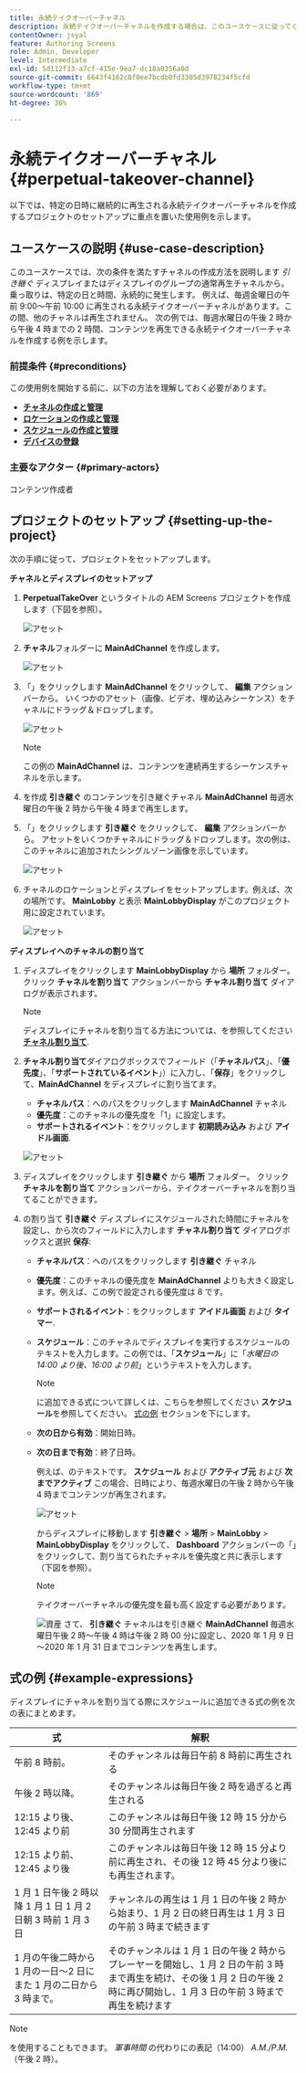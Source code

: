 ```yaml
---
title: 永続テイクオーバーチャネル
description: 永続テイクオーバーチャネルを作成する場合は、このユースケースに従ってください。
contentOwner: jsyal
feature: Authoring Screens
role: Admin, Developer
level: Intermediate
exl-id: 5d112f33-a7cf-415e-9ea7-dc18a0356a8d
source-git-commit: 6643f4162c8f0ee7bcdb0fd3305d3978234f5cfd
workflow-type: tm+mt
source-wordcount: '869'
ht-degree: 36%

---
```


# 永続テイクオーバーチャネル {#perpetual-takeover-channel}

以下では、特定の日時に継続的に再生される永続テイクオーバーチャネルを作成するプロジェクトのセットアップに重点を置いた使用例を示します。

## ユースケースの説明 {#use-case-description}

このユースケースでは、次の条件を満たすチャネルの作成方法を説明します *引き継ぐ* ディスプレイまたはディスプレイのグループの通常再生チャネルから。 乗っ取りは、特定の日と時間、永続的に発生します。
例えば、毎週金曜日の午前 9:00～午前 10:00 に再生される永続テイクオーバーチャネルがあります。この間、他のチャネルは再生されません。 次の例では、毎週水曜日の午後 2 時から午後 4 時までの 2 時間、コンテンツを再生できる永続テイクオーバーチャネルを作成する例を示します。

### 前提条件 {#preconditions}

この使用例を開始する前に、以下の方法を理解しておく必要があります。

* **[チャネルの作成と管理](managing-channels.md)**
* **[ロケーションの作成と管理](managing-locations.md)**
* **[スケジュールの作成と管理](managing-schedules.md)**
* **[デバイスの登録](device-registration.md)**

### 主要なアクター {#primary-actors}

コンテンツ作成者

## プロジェクトのセットアップ {#setting-up-the-project}

次の手順に従って、プロジェクトをセットアップします。

**チャネルとディスプレイのセットアップ**

1. **PerpetualTakeOver** というタイトルの AEM Screens プロジェクトを作成します（下図を参照）。

   ![アセット](assets/p_usecase1.png)

1. **チャネル**&#x200B;フォルダーに **MainAdChannel** を作成します。

   ![アセット](assets/p_usecase2.png)

1. 「」をクリックします **MainAdChannel** をクリックして、 **編集** アクションバーから。 いくつかのアセット（画像、ビデオ、埋め込みシーケンス）をチャネルにドラッグ＆ドロップします。

   ![アセット](assets/p_usecase3.png)


   >[!NOTE]
   >この例の **MainAdChannel** は、コンテンツを連続再生するシーケンスチャネルを示します。

1. を作成 **引き継ぐ** のコンテンツを引き継ぐチャネル **MainAdChannel** 毎週水曜日の午後 2 時から午後 4 時まで再生します。

1. 「」をクリックします **引き継ぐ** をクリックして、 **編集** アクションバーから。 アセットをいくつかチャネルにドラッグ＆ドロップします。次の例は、このチャネルに追加されたシングルゾーン画像を示しています。

   ![アセット](assets/p_usecase4.png)

1. チャネルのロケーションとディスプレイをセットアップします。例えば、次の場所です。 **MainLobby** と表示 **MainLobbyDisplay** がこのプロジェクト用に設定されています。

   ![アセット](assets/p_usecase5.png)

**ディスプレイへのチャネルの割り当て**

1. ディスプレイをクリックします **MainLobbyDisplay** から **場所** フォルダー。 クリック **チャネルを割り当て** アクションバーから **チャネル割り当て** ダイアログが表示されます。

   >[!NOTE]
   >ディスプレイにチャネルを割り当てる方法については、を参照してください **[チャネル割り当て](channel-assignment.md)**.

1. **チャネル割り当て**&#x200B;ダイアログボックスでフィールド（「**チャネルパス**」、「**優先度**」、「**サポートされているイベント**」）に入力し、「**保存**」をクリックして、**MainAdChannel** をディスプレイに割り当てます。

   * **チャネルパス**：へのパスをクリックします **MainAdChannel** チャネル
   * **優先度**：このチャネルの優先度を「1」に設定します。
   * **サポートされるイベント**：をクリックします **初期読み込み** および **アイドル画面**.

   ![アセット](assets/p_usecase6.png)

1. ディスプレイをクリックします **引き継ぐ** から **場所** フォルダー。 クリック **チャネルを割り当て** アクションバーから、テイクオーバーチャネルを割り当てることができます。

1. の割り当て **引き継ぐ** ディスプレイにスケジュールされた時間にチャネルを設定し、から次のフィールドに入力します **チャネル割り当て** ダイアログボックスと選択 **保存**:

   * **チャネルパス**：へのパスをクリックします **引き継ぐ** チャネル
   * **優先度**：このチャネルの優先度を **MainAdChannel** よりも大きく設定します。例えば、この例で設定される優先度は 8 です。
   * **サポートされるイベント**：をクリックします **アイドル画面** および **タイマー**.
   * **スケジュール**：このチャネルでディスプレイを実行するスケジュールのテキストを入力します。この例では、「**スケジュール**」に「*水曜日の 14:00 より後、16:00 より前*」というテキストを入力します。

     >[!NOTE]
     >に追加できる式について詳しくは、こちらを参照してください **スケジュール**&#x200B;を参照してください。 [式の例](#example-expressions) セクションを下にします。
   * **次の日から有効**：開始日時。
   * **次の日まで有効**：終了日時。

     例えば、のテキストです。 **スケジュール** および **アクティブ元** および **次までアクティブ** この場合、日時により、毎週水曜日の午後 2 時から午後 4 時までコンテンツが再生されます。


     ![アセット](assets/p_usecase7.png)

     からディスプレイに移動します **引き継ぐ** > **場所** > **MainLobby** > **MainLobbyDisplay** をクリックして、 **Dashboard** アクションバーの「」をクリックして、割り当てられたチャネルを優先度と共に表示します（下図を参照）。

     >[!NOTE]
     >テイクオーバーチャネルの優先度を最も高く設定する必要があります。

     ![資産](assets/p_usecase8.png)
さて、 **引き継ぐ** チャネルはを引き継ぐ **MainAdChannel** 毎週水曜日午後 2 時～午後 4 時は午後 2 時 00 分に設定し、2020 年 1 月 9 日～2020 年 1 月 31 日までコンテンツを再生します。

## 式の例 {#example-expressions}

ディスプレイにチャネルを割り当てる際にスケジュールに追加できる式の例を次の表にまとめます。

| **式** | **解釈** |
|---|---|
| 午前 8 時前。 | そのチャンネルは毎日午前 8 時前に再生される |
| 午後 2 時以降。 | そのチャンネルは毎日午後 2 時を過ぎると再生される |
| 12:15 より後、12:45 より前 | このチャンネルは毎日午後 12 時 15 分から 30 分間再生されます |
| 12:15 より前、12:45 より後 | このチャンネルは毎日午後 12 時 15 分より前に再生され、その後 12 時 45 分より後にも再生されます。 |
| 1 月 1 日午後 2 時以降 1 月 1 日 1 月 2 日朝 3 時前 1 月 3 日 | チャンネルの再生は 1 月 1 日の午後 2 時から始まり、1 月 2 日の終日再生は 1 月 3 日の午前 3 時まで続きます |
| 1 月の午後二時から 1 月の一日～2 日にまた 1 月の二日から 3 時まで。 | そのチャンネルは 1 月 1 日の午後 2 時からプレーヤーを開始し、1 月 2 日の午前 3 時まで再生を続け、その後 1 月 2 日の午後 2 時に再び開始し、1 月 3 日の午前 3 時まで再生を続けます |

>[!NOTE]
>
>を使用することもできます。 _軍事時間_ の代わりにの表記（14:00） *A.M./P.M.* （午後 2 時）。
